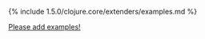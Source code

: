 {% include 1.5.0/clojure.core/extenders/examples.md %}

[Please add examples!](https://github.com/arrdem/grimoire/edit/master/_includes/1.6.0/clojure.core/extenders/examples.md)
